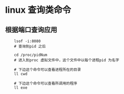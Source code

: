 # linux 查询类命令


## 根据端口查询应用

````shell
    lsof -i:8080
    # 查询到pid 之后
    
    cd /proc/pidNum
    # 进入到proc 虚拟文件中，这个文件中以每个进程pid 为名字

    # 下边这个命令可以查看进程所在的目录
    ll cwd 
    
    # 下边这个命令可以查看所调用的程序
    ll exe
````


